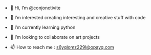 - 👋 Hi, I’m @conjonctivite

- 👀 I’m interested creating interesting and creative stuff with code
- 🌱 I’m currently learning python
- 💞️ I’m looking to collaborate on art projects
- 📫 How to reach me : s6yqlomz229l@opayq.com 
